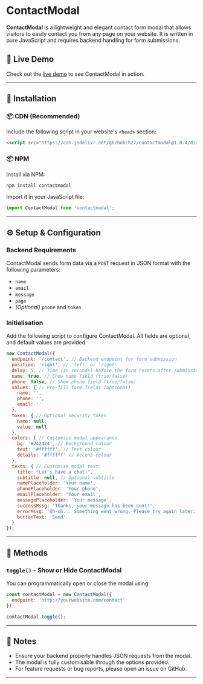 # ContactModal

**ContactModal** is a lightweight and elegant contact form modal that allows visitors to easily contact you from any page on your website. It is written in pure JavaScript and requires backend handling for form submissions.

## 🚀 Live Demo

Check out the [live demo](https://bobbydonev.com) to see ContactModal in action.

---

## 📌 Installation

### 📦 CDN (Recommended)

Include the following script in your website's `<head>` section:

```html
<script src="https://cdn.jsdelivr.net/gh/bobch27/contactmodal@1.0.4/dist/contactmodal.min.js"></script>
```

### 📦 NPM

Install via NPM:

```sh
npm install contactmodal
```

Import it in your JavaScript file:

```javascript
import ContactModal from 'contactmodal';
```

---

## ⚙️ Setup & Configuration

### Backend Requirements

ContactModal sends form data via a `POST` request in JSON format with the following parameters:

- `name`
- `email`
- `message`
- `page`
- *(Optional)* `phone` and `token`

### Initialisation

Add the following script to configure ContactModal. All fields are optional, and default values are provided:

```javascript
new ContactModal({
  endpoint: '/contact', // Backend endpoint for form submission
  position: 'right', // 'left' or 'right'
  delay: 5, // Time (in seconds) before the form resets after submission
  name: true, // Show name field (true/false)
  phone: false, // Show phone field (true/false)
  values: { // Pre-fill form fields (optional)
    name: '',
    phone: '',
    email: ''
  },
  token: { // Optional security token
    name: null,
    value: null
  },
  colors: { // Customise modal appearance
    bg: '#242424', // Background colour
    text: '#ffffff', // Text colour
    details: '#ffffff' // Accent colour
  },
  texts: { // Customise modal text
    title: "Let's have a chat!",
    subtitle: null, // Optional subtitle
    namePlaceholder: 'Your name',
    phonePlaceholder: 'Your phone',
    emailPlaceholder: 'Your email',
    messagePlaceholder: 'Your message',
    successMssg: 'Thanks, your message has been sent!',
    errorMssg: 'Uh-oh... Something went wrong. Please try again later.',
    buttonText: 'Send'
  }
});
```

---

## 📖 Methods

### `toggle()` - Show or Hide ContactModal

You can programmatically open or close the modal using:

```javascript
const contactModal = new ContactModal({
  endpoint: 'http://yourwebsite.com/contact'
});

contactModal.toggle();
```

---

## 📝 Notes

- Ensure your backend properly handles JSON requests from the modal.
- The modal is fully customisable through the options provided.
- For feature requests or bug reports, please open an issue on GitHub.

---
